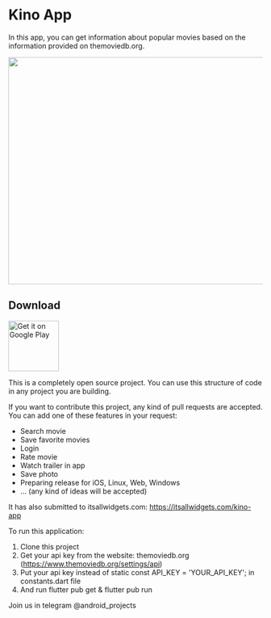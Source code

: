 # Kino App
In this app, you can get information about popular movies based on the information provided on themoviedb.org.

<p>
<img src="https://user-images.githubusercontent.com/56734609/130063030-2100740d-6fda-45f7-b6d6-8bf755fc48ac.png" width="800" height="450" />
</p>

Download
------
<a href='https://play.google.com/store/apps/details?id=com.donaboyev.kinoapp'><img alt='Get it on Google Play' src='https://play.google.com/intl/en_us/badges/static/images/badges/en_badge_web_generic.png' height="100"/></a>

This is a completely open source project. You can use this structure of code in any project you are building. 

If you want to contribute this project, any kind of pull requests are accepted.
You can add one of these features in your request:
* Search movie
* Save favorite movies 
* Login 
* Rate movie
* Watch trailer in app
* Save photo
* Preparing release for iOS, Linux, Web, Windows
* ... (any kind of ideas will be accepted)

It has also submitted to itsallwidgets.com: https://itsallwidgets.com/kino-app

To run this application:
1. Clone this project
2. Get your api key from the website: themoviedb.org (https://www.themoviedb.org/settings/api)
3. Put your api key instead of  static const API_KEY = 'YOUR_API_KEY'; in constants.dart file
4. And run flutter pub get & flutter pub run

Join us in telegram @android_projects
